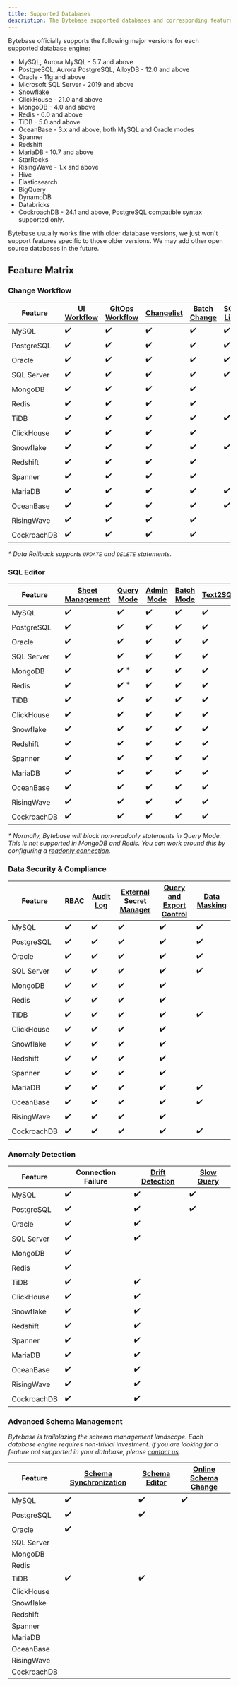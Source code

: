 ```yaml
---
title: Supported Databases
description: The Bytebase supported databases and corresponding feature matrix
---
```


Bytebase officially supports the following major versions for each supported database engine:

- MySQL, Aurora MySQL - 5.7 and above
- PostgreSQL, Aurora PostgreSQL, AlloyDB - 12.0 and above
- Oracle - 11g and above
- Microsoft SQL Server - 2019 and above
- Snowflake
- ClickHouse - 21.0 and above
- MongoDB - 4.0 and above
- Redis - 6.0 and above
- TiDB - 5.0 and above
- OceanBase - 3.x and above, both MySQL and Oracle modes
- Spanner
- Redshift
- MariaDB - 10.7 and above
- StarRocks
- RisingWave - 1.x and above
- Hive
- Elasticsearch
- BigQuery
- DynamoDB
- Databricks
- CockroachDB - 24.1 and above, PostgreSQL compatible syntax supported only.


Bytebase usually works fine with older database versions, we just won't support features specific to those older versions. We may add other open source databases in the future.

## Feature Matrix

### Change Workflow

| Feature    | [UI Workflow](/docs/concepts/database-change-workflow/#ui-workflow) | [GitOps Workflow](/docs/concepts/database-change-workflow/#gitops-workflow) | [Changelist](/docs/changelist) | [Batch Change](/docs/change-database/batch-change) | [SQL Lint](/docs/sql-review/review-policy) | [Data Rollback\*](/docs/change-database/rollback-data-changes) |
| ---------- | ------------------------------------------------------------------- | --------------------------------------------------------------------------- | ------------------------------ | -------------------------------------------------- | ------------------------------------------ | -------------------------------------------------------------- |
| MySQL      | ✔️                                                                  | ✔️                                                                          | ✔️                             | ✔️                                                 | ✔️                                         | ✔️                                                             |
| PostgreSQL | ✔️                                                                  | ✔️                                                                          | ✔️                             | ✔️                                                 | ✔️                                         | ✔️                                                             |
| Oracle     | ✔️                                                                  | ✔️                                                                          | ✔️                             | ✔️                                                 | ✔️                                         | ✔️                                                             |
| SQL Server | ✔️                                                                  | ✔️                                                                          | ✔️                             | ✔️                                                 | ✔️                                         | ✔️                                                             |
| MongoDB    | ✔️                                                                  | ✔️                                                                          | ✔️                             | ✔️                                                 |                                            |                                                                |
| Redis      | ✔️                                                                  | ✔️                                                                          | ✔️                             | ✔️                                                 |                                            |                                                                |
| TiDB       | ✔️                                                                  | ✔️                                                                          | ✔️                             | ✔️                                                 | ✔️                                         |                                                                |
| ClickHouse | ✔️                                                                  | ✔️                                                                          | ✔️                             | ✔️                                                 |                                            |                                                                |
| Snowflake  | ✔️                                                                  | ✔️                                                                          | ✔️                             | ✔️                                                 | ✔️                                         |                                                                |
| Redshift   | ✔️                                                                  | ✔️                                                                          | ✔️                             | ✔️                                                 |                                            |                                                                |
| Spanner    | ✔️                                                                  | ✔️                                                                          | ✔️                             | ✔️                                                 |                                            |                                                                |
| MariaDB    | ✔️                                                                  | ✔️                                                                          | ✔️                             | ✔️                                                 | ✔️                                         |                                                                |
| OceanBase  | ✔️                                                                  | ✔️                                                                          | ✔️                             | ✔️                                                 | ✔️                                         |                                                                |
| RisingWave | ✔️                                                                  | ✔️                                                                          | ✔️                             | ✔️                                                 |                                            |                                                                |
| CockroachDB| ✔️                                                                  | ✔️                                                                          | ✔️                             | ✔️                                                 |                                            |                                                                |

_\* Data Rollback supports `UPDATE` and `DELETE` statements._

### SQL Editor

| Feature    | [Sheet Management](/docs/sql-editor/manage-sql-scripts) | [Query Mode](/docs/sql-editor/run-queries) | [Admin Mode](/docs/sql-editor/admin-mode) | [Batch Mode](/docs/sql-editor/run-queries/#batch-mode) | [Text2SQL](/docs/sql-editor/text-to-sql) |
| ---------- | ------------------------------------------------------- | ------------------------------------------ | ----------------------------------------- | ------------------------------------------------------ | ---------------------------------------- |
| MySQL      | ✔️                                                      | ✔️                                         | ✔️                                        | ✔️                                                     | ✔️                                       |
| PostgreSQL | ✔️                                                      | ✔️                                         | ✔️                                        | ✔️                                                     | ✔️                                       |
| Oracle     | ✔️                                                      | ✔️                                         | ✔️                                        | ✔️                                                     | ✔️                                       |
| SQL Server | ✔️                                                      | ✔️                                         | ✔️                                        | ✔️                                                     | ✔️                                       |
| MongoDB    | ✔️                                                      | ✔️ \*                                      | ✔️                                        | ✔️                                                     | ✔️                                       |
| Redis      | ✔️                                                      | ✔️ \*                                      | ✔️                                        | ✔️                                                     | ✔️                                       |
| TiDB       | ✔️                                                      | ✔️                                         | ✔️                                        | ✔️                                                     | ✔️                                       |
| ClickHouse | ✔️                                                      | ✔️                                         | ✔️                                        | ✔️                                                     | ✔️                                       |
| Snowflake  | ✔️                                                      | ✔️                                         | ✔️                                        | ✔️                                                     | ✔️                                       |
| Redshift   | ✔️                                                      | ✔️                                         | ✔️                                        | ✔️                                                     | ✔️                                       |
| Spanner    | ✔️                                                      | ✔️                                         | ✔️                                        | ✔️                                                     | ✔️                                       |
| MariaDB    | ✔️                                                      | ✔️                                         | ✔️                                        | ✔️                                                     | ✔️                                       |
| OceanBase  | ✔️                                                      | ✔️                                         | ✔️                                        | ✔️                                                     | ✔️                                       |
| RisingWave | ✔️                                                      | ✔️                                         | ✔️                                        | ✔️                                                     | ✔️                                       |
| CockroachDB | ✔️                                                      | ✔️                                         | ✔️                                        | ✔️                                                     | ✔️                                       |

_\* Normally, Bytebase will block non-readonly statements in Query Mode. This is not supported in MongoDB and Redis. You can
work around this by configuring a [readonly connection](/docs/get-started/instance/#configure-read-only-connection)._

### Data Security & Compliance

| Feature    | [RBAC](/docs/concepts/roles-and-permissions) | [Audit Log](/docs/security/audit-log) | [External Secret Manager](/docs/get-started/instance/#use-secret-manager) | [Query and Export Control](/docs/security/data-query/) | [Data Masking](/docs/security/mask-data) |
| ---------- | -------------------------------------------- | ------------------------------------- | ------------------------------------------------------------------------- | ------------------------------------------------------ | ---------------------------------------- |
| MySQL      | ✔️                                           | ✔️                                    | ✔️                                                                        | ✔️                                                     | ✔️                                       |
| PostgreSQL | ✔️                                           | ✔️                                    | ✔️                                                                        | ✔️                                                     | ✔️                                       |
| Oracle     | ✔️                                           | ✔️                                    | ✔️                                                                        | ✔️                                                     | ✔️                                       |
| SQL Server | ✔️                                           | ✔️                                    | ✔️                                                                        | ✔️                                                     | ✔️                                       |
| MongoDB    | ✔️                                           | ✔️                                    | ✔️                                                                        | ✔️                                                     |                                          |
| Redis      | ✔️                                           | ✔️                                    | ✔️                                                                        | ✔️                                                     |                                          |
| TiDB       | ✔️                                           | ✔️                                    | ✔️                                                                        | ✔️                                                     | ✔️                                       |
| ClickHouse | ✔️                                           | ✔️                                    | ✔️                                                                        | ✔️                                                     |                                          |
| Snowflake  | ✔️                                           | ✔️                                    | ✔️                                                                        | ✔️                                                     |                                          |
| Redshift   | ✔️                                           | ✔️                                    | ✔️                                                                        | ✔️                                                     |                                          |
| Spanner    | ✔️                                           | ✔️                                    | ✔️                                                                        | ✔️                                                     |                                          |
| MariaDB    | ✔️                                           | ✔️                                    | ✔️                                                                        | ✔️                                                     | ✔️                                       |
| OceanBase  | ✔️                                           | ✔️                                    | ✔️                                                                        | ✔️                                                     | ✔️                                       |
| RisingWave | ✔️                                           | ✔️                                    | ✔️                                                                        | ✔️                                                     |                                          |
| CockroachDB | ✔️                                           | ✔️                                    | ✔️                                                                        | ✔️                                                     | ✔️                                       |

### Anomaly Detection

| Feature    | Connection Failure | [Drift Detection](/docs/change-database/drift-detection) | [Slow Query](/docs/slow-query/overview/) |
| ---------- | ------------------ | -------------------------------------------------------- | ---------------------------------------- |
| MySQL      | ✔️                 | ✔️                                                       | ✔️                                       |
| PostgreSQL | ✔️                 | ✔️                                                       | ✔️                                       |
| Oracle     | ✔️                 | ✔️                                                       |                                          |
| SQL Server | ✔️                 | ✔️                                                       |                                          |
| MongoDB    | ✔️                 |                                                          |                                          |
| Redis      | ✔️                 |                                                          |                                          |
| TiDB       | ✔️                 | ✔️                                                       |                                          |
| ClickHouse | ✔️                 | ✔️                                                       |                                          |
| Snowflake  | ✔️                 | ✔️                                                       |                                          |
| Redshift   | ✔️                 | ✔️                                                       |                                          |
| Spanner    | ✔️                 | ✔️                                                       |                                          |
| MariaDB    | ✔️                 | ✔️                                                       |                                          |
| OceanBase  | ✔️                 | ✔️                                                       |                                          |
| RisingWave | ✔️                 | ✔️                                                       |                                          |
| CockroachDB | ✔️                 | ✔️                                                       |                                          |
### Advanced Schema Management

_Bytebase is trailblazing the schema management landscape. Each database engine requires non-trivial investment. If you are looking for a feature not supported in your database, please [contact us](/docs/faq/#how-to-reach-us)._

| Feature    | [Schema Synchronization](/docs/change-database/synchronize-schema) | [Schema Editor](/docs/change-database/schema-editor) | [Online Schema Change](/docs/change-database/online-schema-migration-for-mysql) |
| ---------- | ------------------------------------------------------------------ | ---------------------------------------------------- | ------------------------------------------------------------------------------- |
| MySQL      | ✔️                                                                 | ✔️                                                   | ✔️                                                                              |
| PostgreSQL | ✔️                                                                 | ✔️                                                   |                                                                                 |
| Oracle     | ✔️                                                                 |                                                      |                                                                                 |
| SQL Server |                                                                    |                                                      |                                                                                 |
| MongoDB    |                                                                    |                                                      |                                                                                 |
| Redis      |                                                                    |                                                      |
| TiDB       | ✔️                                                                 | ✔️                                                   |                                                                                 |
| ClickHouse |                                                                    |                                                      |                                                                                 |
| Snowflake  |                                                                    |                                                      |                                                                                 |
| Redshift   |                                                                    |                                                      |                                                                                 |
| Spanner    |                                                                    |                                                      |                                                                                 |
| MariaDB    |                                                                    |                                                      |                                                                                 |
| OceanBase  |                                                                    |                                                      |                                                                                 |
| RisingWave |                                                                    |                                                      |                                                                                 |
CockroachDB |                                                                    |                                                      |                                                                                 |
